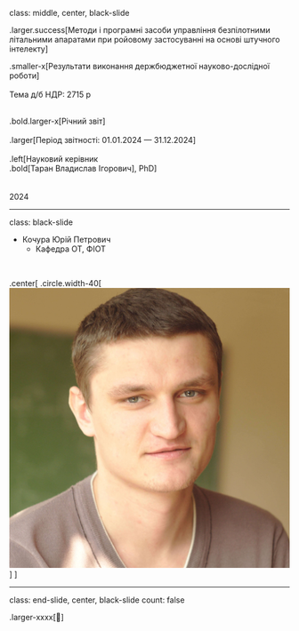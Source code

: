 class: middle, center,  black-slide

.larger.success[Методи і програмні засоби управління безпілотними літальними апаратами при ройовому застосуванні на основі
штучного інтелекту] 

.smaller-x[Результати виконання держбюджетної науково-дослідної роботи]<br><br>
Тема д/б НДР: 2715 р


<br>
.bold.larger-x[Річний звіт]<br><br>
.larger[Період звітності: 01.01.2024 &mdash; 31.12.2024]<br><br>
.left[Науковий керiвник<br>
.bold[Таран Владислав Ігорович], PhD] <br>
 <br><br>
 2024

---

class:  black-slide

- Кочура Юрій Петрович 
  - Кафедра ОТ, ФІОТ 

<br>

.center[
.circle.width-40[![](figures/pic/ykochura.jpg)]
]

---


class: end-slide, center,  black-slide
count: false

.larger-xxxx[🏁]